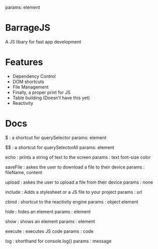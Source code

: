 params: element
# BarrageJS
A JS libary for fast app development

# Features
-  Dependency Control
- DOM shortcuts
- File Management
- Finally, a proper print for JS
- Table building (Doesn't have this yet)
- Reactivity

# Docs

$ : a shortcut for querySelector
params: element

$$ : a shortcut for querySelectorAll
params: element

echo : prints a string of text to the screen
params : text font-size color

saveFile : askes the user to download a file to their device
params : fileName, content

upload : askes the user to upload a file from their device
params : none

include : Adds a stylesheet or a JS file to your project
params : url

cbind : shortcut to the reactivity engine
params : object element

hide : hides an element
params : element

show : shows an element
params : element

execute : executes JS code
params : code

log : shorthand for console.log()
params : message
